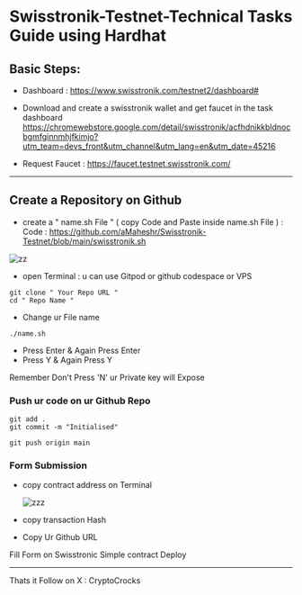 # Swisstronik-Testnet-Technical Tasks Guide using Hardhat


  

## Basic Steps:

- Dashboard : https://www.swisstronik.com/testnet2/dashboard#
  
- Download and create a swisstronik wallet and get faucet in the task dashboard
https://chromewebstore.google.com/detail/swisstronik/acfhdnikkbldnocbgmfginnmhjfkimjo?utm_team=devs_front&utm_channel&utm_lang=en&utm_date=45216

- Request Faucet : https://faucet.testnet.swisstronik.com/
  
---------------------------------------------------------------------

##  Create a Repository on Github


- create a " name.sh File " ( copy Code and Paste inside name.sh File ) : Code : https://github.com/aMaheshr/Swisstronik-Testnet/blob/main/swisstronik.sh
  
![zz](https://github.com/user-attachments/assets/1cdc3dbb-b570-409f-9bac-53772c45dda9)
  
- open Terminal : u can use Gitpod or github codespace or VPS
  

```console
git clone " Your Repo URL "
cd " Repo Name "
```

- Change ur File name 

```console
./name.sh
```

 - Press Enter & Again Press Enter
 - Press Y & Again Press Y
   
 Remember Don't Press 'N' ur Private key will Expose

### Push ur code on ur Github Repo

```console
git add .
git commit -m "Initialised"
```

```console
git push origin main
```

### Form Submission

- copy contract address on Terminal
  
  ![zzz](https://github.com/user-attachments/assets/69959d5c-4f19-49b3-be8c-dfb9f7c58546)

-  copy transaction Hash
-  Copy Ur Github URL

Fill Form on Swisstronic Simple contract Deploy

--------------------------------------------------------------------------

Thats it Follow on X : CryptoCrocks
